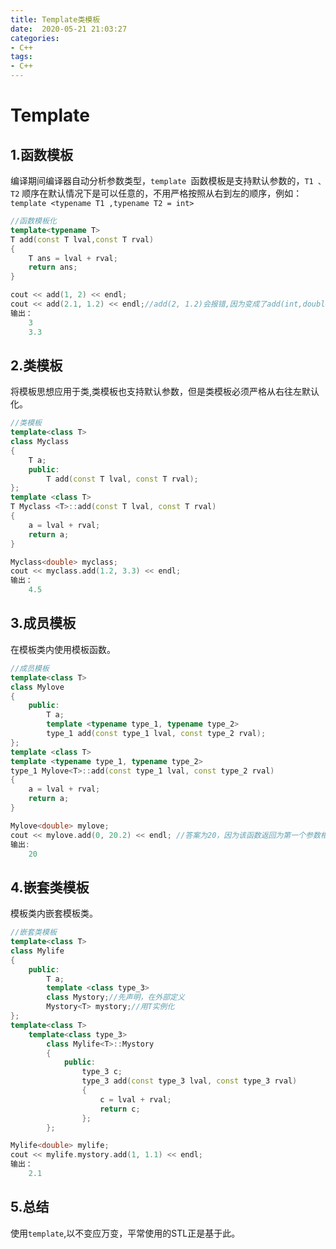 ```yaml
---
title: Template类模板
date:  2020-05-21 21:03:27
categories:
- C++
tags:
- C++
---
```

# Template

## 1.函数模板

编译期间编译器自动分析参数类型，`template `函数模板是支持默认参数的，`T1 、T2` 顺序在默认情况下是可以任意的，不用严格按照从右到左的顺序，例如：`template <typename T1 ,typename T2 = int>`

```cpp
//函数模板化    
template<typename T>
T add(const T lval,const T rval)
{
    T ans = lval + rval;
    return ans; 
}
```



```cpp
cout << add(1, 2) << endl;
cout << add(2.1, 1.2) << endl;//add(2, 1.2)会报错,因为变成了add(int,double)
输出：
    3
    3.3
```



## 2.类模板

将模板思想应用于类,类模板也支持默认参数，但是类模板必须严格从右往左默认化。

```cpp
//类模板
template<class T>
class Myclass
{
    T a;
    public:
        T add(const T lval, const T rval);
};
template <class T>
T Myclass <T>::add(const T lval, const T rval)
{
    a = lval + rval;
    return a;
}
```



```cpp
Myclass<double> myclass;
cout << myclass.add(1.2, 3.3) << endl;
输出：
    4.5
```



## 3.成员模板

在模板类内使用模板函数。

```cpp
//成员模板
template<class T>
class Mylove
{
    public:
        T a;
        template <typename type_1, typename type_2>
        type_1 add(const type_1 lval, const type_2 rval);
};
template <class T>
template <typename type_1, typename type_2>
type_1 Mylove<T>::add(const type_1 lval, const type_2 rval)
{
    a = lval + rval;
    return a;
}
```

```cpp
Mylove<double> mylove;
cout << mylove.add(0, 20.2) << endl; //答案为20，因为该函数返回为第一个参数相同,该过程为int+double=double,但最终返回int
输出:
	20
```



## 4.嵌套类模板

模板类内嵌套模板类。

```cpp
//嵌套类模板
template<class T>
class Mylife
{
    public:
        T a;
        template <class type_3>
        class Mystory;//先声明，在外部定义
        Mystory<T> mystory;//用T实例化
};
template<class T>
    template<class type_3>
        class Mylife<T>::Mystory
        {
            public:
                type_3 c;
                type_3 add(const type_3 lval, const type_3 rval) 
                {
                    c = lval + rval;
                    return c;
                };
        };
```

```cpp
Mylife<double> mylife;
cout << mylife.mystory.add(1, 1.1) << endl;
输出：
    2.1
```



## 5.总结

使用`template`,以不变应万变，平常使用的STL正是基于此。